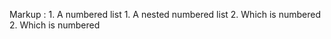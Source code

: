  Markup : 1. A numbered list
              1. A nested numbered list
              2. Which is numbered
          2. Which is numbered
